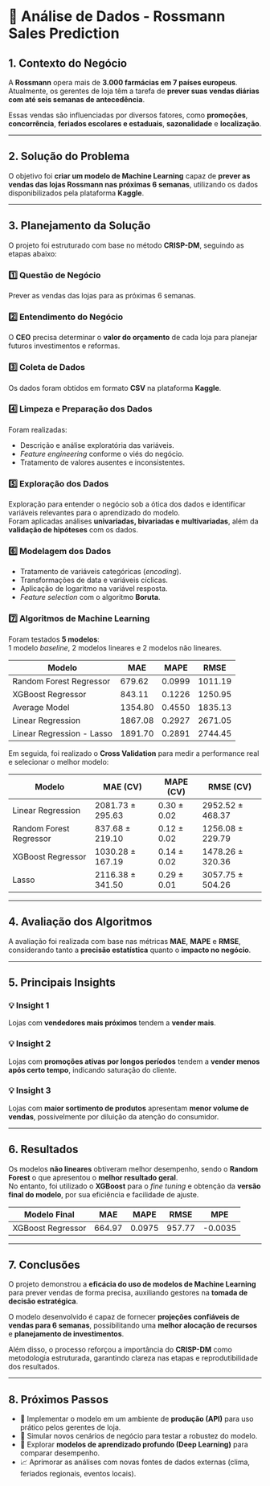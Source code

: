 # 🧠 Análise de Dados - Rossmann Sales Prediction

## 1. Contexto do Negócio

A **Rossmann** opera mais de **3.000 farmácias em 7 países europeus**.  
Atualmente, os gerentes de loja têm a tarefa de **prever suas vendas diárias com até seis semanas de antecedência**.  

Essas vendas são influenciadas por diversos fatores, como **promoções**, **concorrência**, **feriados escolares e estaduais**, **sazonalidade** e **localização**.

---

## 2. Solução do Problema

O objetivo foi **criar um modelo de Machine Learning** capaz de **prever as vendas das lojas Rossmann nas próximas 6 semanas**, utilizando os dados disponibilizados pela plataforma **Kaggle**.

---

## 3. Planejamento da Solução

O projeto foi estruturado com base no método **CRISP-DM**, seguindo as etapas abaixo:

### 1️⃣ Questão de Negócio  
Prever as vendas das lojas para as próximas 6 semanas.

### 2️⃣ Entendimento do Negócio  
O **CEO** precisa determinar o **valor do orçamento** de cada loja para planejar futuros investimentos e reformas.

### 3️⃣ Coleta de Dados  
Os dados foram obtidos em formato **CSV** na plataforma **Kaggle**.

### 4️⃣ Limpeza e Preparação dos Dados  
Foram realizadas:
- Descrição e análise exploratória das variáveis.  
- *Feature engineering* conforme o viés do negócio.  
- Tratamento de valores ausentes e inconsistentes.

### 5️⃣ Exploração dos Dados  
Exploração para entender o negócio sob a ótica dos dados e identificar variáveis relevantes para o aprendizado do modelo.  
Foram aplicadas análises **univariadas, bivariadas e multivariadas**, além da **validação de hipóteses** com os dados.

### 6️⃣ Modelagem dos Dados  
- Tratamento de variáveis categóricas (*encoding*).  
- Transformações de data e variáveis cíclicas.  
- Aplicação de logaritmo na variável resposta.  
- *Feature selection* com o algoritmo **Boruta**.

### 7️⃣ Algoritmos de Machine Learning  
Foram testados **5 modelos**:  
1 modelo *baseline*, 2 modelos lineares e 2 modelos não lineares.

| Modelo | MAE | MAPE | RMSE |
|--------|------|------|------|
| Random Forest Regressor | 679.62 | 0.0999 | 1011.19 |
| XGBoost Regressor | 843.11 | 0.1226 | 1250.95 |
| Average Model | 1354.80 | 0.4550 | 1835.13 |
| Linear Regression | 1867.08 | 0.2927 | 2671.05 |
| Linear Regression - Lasso | 1891.70 | 0.2891 | 2744.45 |

Em seguida, foi realizado o **Cross Validation** para medir a performance real e selecionar o melhor modelo:

| Modelo | MAE (CV) | MAPE (CV) | RMSE (CV) |
|--------|-----------|-----------|-----------|
| Linear Regression | 2081.73 ± 295.63 | 0.30 ± 0.02 | 2952.52 ± 468.37 |
| Random Forest Regressor | 837.68 ± 219.10 | 0.12 ± 0.02 | 1256.08 ± 229.79 |
| XGBoost Regressor | 1030.28 ± 167.19 | 0.14 ± 0.02 | 1478.26 ± 320.36 |
| Lasso | 2116.38 ± 341.50 | 0.29 ± 0.01 | 3057.75 ± 504.26 |

---

## 4. Avaliação dos Algoritmos

A avaliação foi realizada com base nas métricas **MAE**, **MAPE** e **RMSE**, considerando tanto a **precisão estatística** quanto o **impacto no negócio**.

---

## 5. Principais Insights

### 💡 Insight 1  
Lojas com **vendedores mais próximos** tendem a **vender mais**.

### 💡 Insight 2  
Lojas com **promoções ativas por longos períodos** tendem a **vender menos após certo tempo**, indicando saturação do cliente.

### 💡 Insight 3  
Lojas com **maior sortimento de produtos** apresentam **menor volume de vendas**, possivelmente por diluição da atenção do consumidor.

---

## 6. Resultados

Os modelos **não lineares** obtiveram melhor desempenho, sendo o **Random Forest** o que apresentou o **melhor resultado geral**.  
No entanto, foi utilizado o **XGBoost** para o *fine tuning* e obtenção da **versão final do modelo**, por sua eficiência e facilidade de ajuste.

| Modelo Final | MAE | MAPE | RMSE | MPE |
|---------------|------|------|------|------|
| XGBoost Regressor | 664.97 | 0.0975 | 957.77 | -0.0035 |

---

## 7. Conclusões

O projeto demonstrou a **eficácia do uso de modelos de Machine Learning** para prever vendas de forma precisa, auxiliando gestores na **tomada de decisão estratégica**.  

O modelo desenvolvido é capaz de fornecer **projeções confiáveis de vendas para 6 semanas**, possibilitando uma **melhor alocação de recursos** e **planejamento de investimentos**.  

Além disso, o processo reforçou a importância do **CRISP-DM** como metodologia estruturada, garantindo clareza nas etapas e reprodutibilidade dos resultados.

---

## 8. Próximos Passos

- 🚀 Implementar o modelo em um ambiente de **produção (API)** para uso prático pelos gerentes de loja.  
- 🧩 Simular novos cenários de negócio para testar a robustez do modelo.  
- 🤖 Explorar **modelos de aprendizado profundo (Deep Learning)** para comparar desempenho.  
- 📈 Aprimorar as análises com novas fontes de dados externas (clima, feriados regionais, eventos locais).
